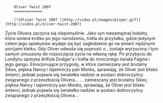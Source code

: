 
        Oliver Twist 2007 
        =============
        
        [![Oliver Twist 2007 ](http://vidos.pl/images/player.gif)](http://vidos.pl/oliver-twist-2007)
        
        
 Życie Olivera zaczyna się niepomyślnie. Jako syn niezamężnej kobiety, która umiera krótko po jego narodzeniu, trafia do przytułku, gdzie jedynym celem jego opiekunów wydaje się być zagłodzenie go na śmierć nędznymi porcjami kleiku. Gdy Oliver odważa się poprosić o , zostaje wyrzucony i tym samym zmuszony do rozpoczęcia życia na własną rękę. Po przybyciu do Londynu spotyka Artfula Dodger'a i trafia do mrocznego świata Fagina i jego gangu. Emocjonujące przygody, w które zamieszany jest brutalny Sikes, piękna Nancy i tajemniczy pan Monks, sprawiają, że Oliver jest blisko śmierci, jednak pojawia się światełko nadziei w postaci dobroczyńcy związanego z przeszłością Olivera...  ... zamieszany jest brutalny Sikes, piękna Nancy i tajemniczy pan Monks, sprawiają, że Oliver jest blisko śmierci, jednak pojawia się światełko nadziei w postaci dobroczyńcy związanego z przeszłością Olivera...
    